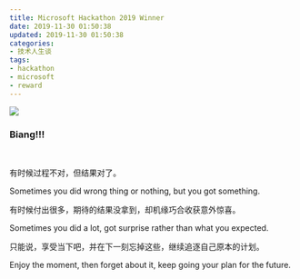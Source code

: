 ```yaml
---
title: Microsoft Hackathon 2019 Winner
date: 2019-11-30 01:50:38
updated: 2019-11-30 01:50:38
categories:
- 技术人生谈
tags:
- hackathon
- microsoft
- reward
---
```




![](https://hzrzxq.bn.files.1drv.com/y4my5VWQjPz_VXUhyL_goql12qS5FYtb_-sIBFRtzF93-Cenee-f8mMtWOpjC_lKRfsJNVpH68wgbzFHd19I3JxD4Ilqcnf89z_HYGYvomN9C9SXfsm9UsXlNNx0jFBm1r7hbEkN3bksY4gDoEAtDV81jJ9-GY_qim98MNc5Lp9DrV5Lahn25prbnjjnNKtPWBbQmA8E1HbcXBHI7DTdkaR1A?width=3024&height=3780&cropmode=none)

### **Biang!!!**

<!-- more -->

<br />

有时候过程不对，但结果对了。

Sometimes you did wrong thing or nothing, but you got something.

有时候付出很多，期待的结果没拿到，却机缘巧合收获意外惊喜。

Sometimes you did a lot, got surprise rather than what you expected.

只能说，享受当下吧，并在下一刻忘掉这些，继续追逐自己原本的计划。

Enjoy the moment, then forget about it, keep going your plan for the future.
